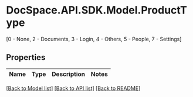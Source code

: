 # DocSpace.API.SDK.Model.ProductType
[0 - None, 2 - Documents, 3 - Login, 4 - Others, 5 - People, 7 - Settings]

## Properties

Name | Type | Description | Notes
------------ | ------------- | ------------- | -------------

[[Back to Model list]](../README.md#documentation-for-models) [[Back to API list]](../README.md#documentation-for-api-endpoints) [[Back to README]](../README.md)

